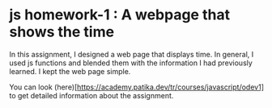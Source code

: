 # js homework-1 : A webpage that shows the time

In this assignment, I designed a web page that displays time. In general, I used js functions and blended them with the information I had previously learned. I kept the web page simple.

You can look (here)[https://academy.patika.dev/tr/courses/javascript/odev1] to get detailed information about the assignment.

